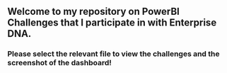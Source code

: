 ## Welcome to my repository on PowerBI Challenges that I participate in with Enterprise DNA.

### Please select the relevant file to view the challenges and the screenshot of the dashboard!
